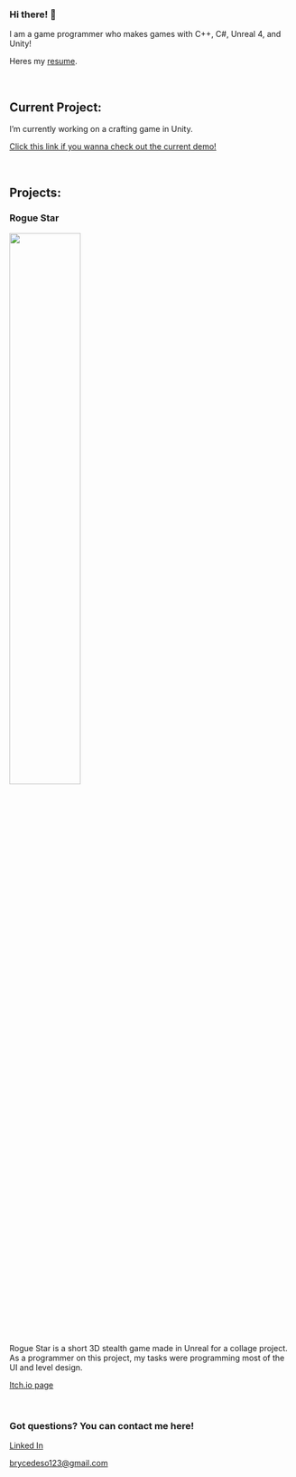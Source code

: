 ### Hi there! 👋

I am a game programmer who makes games with C++, C#, Unreal 4, and Unity!

Heres my [resume](Resume.pdf).

<br>

## Current Project:

I’m currently working on a crafting game in Unity.

[Click this link if you wanna check out the current demo!](https://github.com/BryceDeso/Crafting-Game/releases/tag/v0.1)

<br>

## Projects:

### Rogue Star

<img src="https://user-images.githubusercontent.com/68763524/172903780-f3515502-a32a-45a7-be26-f9797cd7aa14.png"  width=50% height=50%>

Rogue Star is a short 3D stealth game made in Unreal for a collage project. As a programmer on this project, my tasks were programming most of the UI and level design.

[Itch.io page](https://liquid-moon-productions.itch.io/rogue-star)

<br>

### Got questions? You can contact me here!

[Linked In](https://www.linkedin.com/in/bryce-deshotel/)

brycedeso123@gmail.com
